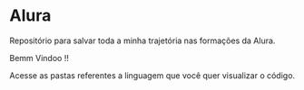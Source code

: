 # Alura
Repositório para salvar toda a minha trajetória nas formações da Alura. 

Bemm Vindoo !!

Acesse as pastas referentes a linguagem que você quer visualizar o código. 
